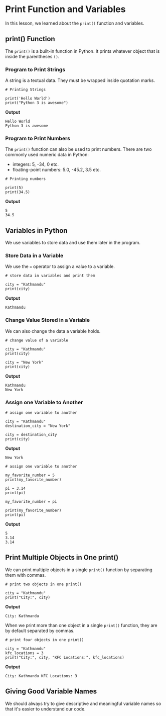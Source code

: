 # Print Function and Variables

In this lesson, we learned about the `print()` function and variables.

## print() Function

The `print()` is a built-in function in Python. It prints whatever object that is inside the parentheses `()`.

### Program to Print Strings

A string is a textual data. They must be wrapped inside quotation marks.

```
# Printing Strings

print('Hello World')
print("Python 3 is awesome")
```

**Output**

```
Hello World
Python 3 is awesome
```

### Program to Print Numbers

The `print()` function can also be used to print numbers. There are two commonly used numeric data in Python:

- integers: 5, -34, 0 etc.
- floating-point numbers: 5.0, -45.2, 3.5 etc.

```
# Printing numbers

print(5)
print(34.5)
```

**Output**

```
5
34.5
```

## Variables in Python

We use variables to store data and use them later in the program.

### Store Data in a Variable

We use the `=` operator to assign a value to a variable.

```
# store data in variables and print them

city = "Kathmandu"
print(city)
```

**Output**

```
Kathmandu
```

### Change Value Stored in a Variable

We can also change the data a variable holds.

```
# change value of a variable

city = "Kathmandu"
print(city)

city = "New York"
print(city)
```

**Output**

```
Kathmandu
New York
```

### Assign one Variable to Another

```
# assign one variable to another

city = "Kathmandu"
destination_city = "New York"

city = destination_city
print(city)
```

**Output**

```
New York
```

```
# assign one variable to another

my_favorite_number = 5
print(my_favorite_number)

pi = 3.14
print(pi)

my_favorite_number = pi

print(my_favorite_number)
print(pi)
```

**Output**

```
5
3.14
3.14
```

## Print Multiple Objects in One print()

We can print multiple objects in a single `print()` function by separating them with commas.

```
# print two objects in one print()

city = "Kathmandu"
print("City:", city)
```

**Output**

```
City: Kathmandu
```

When we print more than one object in a single `print()` function, they are by default separated by commas.

```
# print four objects in one print()

city = "Kathmandu"
kfc_locations = 3
print("City:", city, "KFC Locations:", kfc_locations)
```

**Output**

```
City: Kathmandu KFC Locations: 3
```

## Giving Good Variable Names

We should always try to give descriptive and meaningful variable names so that it's easier to understand our code.
